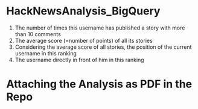 # HackNewsAnalysis_BigQuery

1. The number of times this username has published a story with more than 10 comments  
2. The average score (=number of points) of all its stories  
3. Considering the average score of all stories, the position of the current username in this ranking
4. The username directly in front of him in this ranking

# Attaching the Analysis as PDF in the Repo
